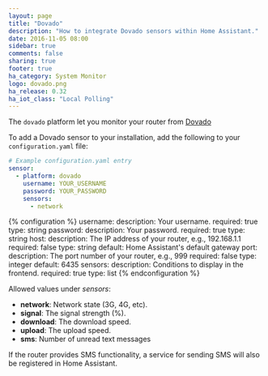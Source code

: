 ```yaml
---
layout: page
title: "Dovado"
description: "How to integrate Dovado sensors within Home Assistant."
date: 2016-11-05 08:00
sidebar: true
comments: false
sharing: true
footer: true
ha_category: System Monitor
logo: dovado.png
ha_release: 0.32
ha_iot_class: "Local Polling"
---
```


The `dovado` platform let you monitor your router from [Dovado](http://www.dovado.com/)

To add a Dovado sensor to your installation, add the following to your `configuration.yaml` file:

```yaml
# Example configuration.yaml entry
sensor:
  - platform: dovado
    username: YOUR_USERNAME
    password: YOUR_PASSWORD
    sensors:
      - network
```

{% configuration %}
username:
  description: Your username.
  required: true
  type: string
password:
  description: Your password.
  required: true
  type: string
host:
  description: The IP address of your router, e.g., 192.168.1.1
  required: false
  type: string
  default: Home Assistant's default gateway
port:
  description:  The port number of your router, e.g., 999
  required: false
  type: integer
  default: 6435
sensors:
  description: Conditions to display in the frontend.
  required: true
  type: list
{% endconfiguration %}

Allowed values under *sensors*:
- **network**: Network state (3G, 4G, etc).
- **signal**: The signal strength (%).
- **download**: The download speed.
- **upload**: The upload speed.
- **sms**: Number of unread text messages

If the router provides SMS functionality, a service for sending SMS will also be registered in Home Assistant.
